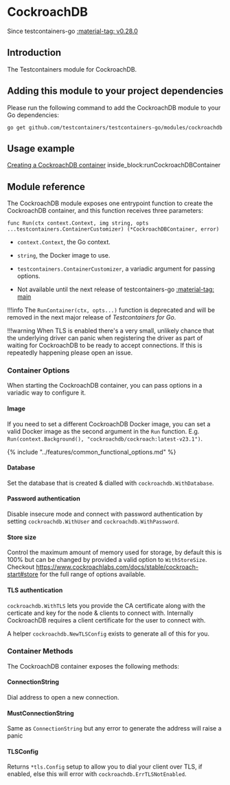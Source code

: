 # CockroachDB

Since testcontainers-go <a href="https://github.com/testcontainers/testcontainers-go/releases/tag/v0.28.0"><span class="tc-version">:material-tag: v0.28.0</span></a>

## Introduction

The Testcontainers module for CockroachDB.

## Adding this module to your project dependencies

Please run the following command to add the CockroachDB module to your Go dependencies:

```
go get github.com/testcontainers/testcontainers-go/modules/cockroachdb
```

## Usage example

<!--codeinclude-->
[Creating a CockroachDB container](../../modules/cockroachdb/examples_test.go) inside_block:runCockroachDBContainer
<!--/codeinclude-->

## Module reference

The CockroachDB module exposes one entrypoint function to create the CockroachDB container, and this function receives three parameters:

```golang
func Run(ctx context.Context, img string, opts ...testcontainers.ContainerCustomizer) (*CockroachDBContainer, error)
```

- `context.Context`, the Go context.
- `string`, the Docker image to use.
- `testcontainers.ContainerCustomizer`, a variadic argument for passing options.

- Not available until the next release of testcontainers-go <a href="https://github.com/testcontainers/testcontainers-go"><span class="tc-version">:material-tag: main</span></a>

!!!info
    The `RunContainer(ctx, opts...)` function is deprecated and will be removed in the next major release of _Testcontainers for Go_.

!!!warning
    When TLS is enabled there's a very small, unlikely chance that the underlying driver can panic when registering the driver as part of waiting for CockroachDB to be ready to accept connections. If this is repeatedly happening please open an issue.

### Container Options

When starting the CockroachDB container, you can pass options in a variadic way to configure it.

#### Image

If you need to set a different CockroachDB Docker image, you can set a valid Docker image as the second argument in the `Run` function.
E.g. `Run(context.Background(), "cockroachdb/cockroach:latest-v23.1")`.

{% include "../features/common_functional_options.md" %}

#### Database

Set the database that is created & dialled with `cockroachdb.WithDatabase`.

#### Password authentication

Disable insecure mode and connect with password authentication by setting `cockroachdb.WithUser` and `cockroachdb.WithPassword`.

#### Store size

Control the maximum amount of memory used for storage, by default this is 100% but can be changed by provided a valid option to `WithStoreSize`. Checkout https://www.cockroachlabs.com/docs/stable/cockroach-start#store for the full range of options available.

#### TLS authentication

`cockroachdb.WithTLS` lets you provide the CA certificate along with the certicate and key for the node & clients to connect with.
Internally CockroachDB requires a client certificate for the user to connect with.

A helper `cockroachdb.NewTLSConfig` exists to generate all of this for you.

### Container Methods

The CockroachDB container exposes the following methods:

#### ConnectionString

Dial address to open a new connection.

#### MustConnectionString

Same as `ConnectionString` but any error to generate the address will raise a panic

#### TLSConfig

Returns `*tls.Config` setup to allow you to dial your client over TLS, if enabled, else this will error with `cockroachdb.ErrTLSNotEnabled`.
